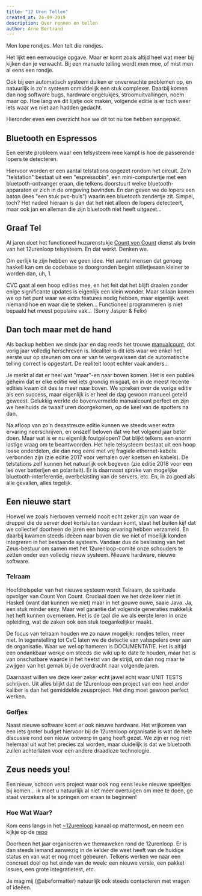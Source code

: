 ```yaml
---
title: "12 Uren Tellen"
created_at: 24-09-2019
description: Over rennen en tellen
author: Arne Bertrand
---
```


Men lope rondjes. Men telt die rondjes.

Het lijkt een eenvoudige opgave. Maar er komt zoals altijd heel wat meer bij kijken dan je verwacht. Bij een manuele telling wordt men moe, of mist men al eens een rondje.

Ook bij een automatisch systeem duiken er onverwachte problemen op, en natuurlijk is zo'n systeem onmiddelijk een stuk complexer. Daarbij komen dan nog software bugs, hardware ongelukjes, stroomuitvallingen, noem maar op. Hoe lang we dit lijstje ook maken, volgende editie is er toch weer iets waar we niet aan hadden gedacht.

Hieronder even een overzicht hoe we dit tot nu toe hebben aangepakt.

## Bluetooth en Espressos

Een eerste probleem waar een telsysteem mee kampt is hoe de passerende lopers te detecteren. 

Hiervoor worden er een aantal telstations opgezet rondom het circuit. 
Zo'n "telstation" bestaat uit een "espressobin", een mini-computertje met een bluetooth-ontvanger eraan, die telkens doorstuurt welke bluetooth-apparaten er zich in de omgeving bevinden. 
En dan geven we de lopers een baton (lees "een stuk pvc-buis") waarin een bluetooth zendertje zit. Simpel, toch?
Het nadeel hieraan is dan dat het niet alleen de lopers detecteert, maar ook jan en alleman die zijn bluetooth niet heeft uitgezet...


## Graaf Tel

Al jaren doet het functioneel huzarenstukje [Count von Count][cvcrepo] dienst als brein van het 12urenloop telsysteem. En dat werkt. Denken we.

Om eerlijk te zijn hebben we geen idee. Het aantal mensen dat genoeg haskell kan om de codebase te doorgronden begint stilletjesaan kleiner te worden dan, uh, 1.

CVC gaat al een hoop edities mee, en het feit dat het blijft draaien zonder enige significante updates is eigenlijk een klein wonder. Maar stilaan komen we op het punt waar
we extra features nodig hebben, maar eigenlijk weet niemand hoe en waar die te steken... Functioneel programmeren is niet bepaald het meest populaire vak... (Sorry Jasper & Felix)

## Dan toch maar met de hand

Als backup hebben we sinds jaar en dag reeds het trouwe [manualcount][mcrepo], dat vorig jaar volledig herschreven is. 
Idealiter is dit iets waar we enkel het eerste uur op steunen om ons er van te vergewissen dat de automatische telling correct is opgestart.
De realiteit loopt echter vaak anders...

Je merkt al dat er heel wat "maar"-en naar boven komen. Het is een publiek geheim dat er elke editie wel iets grondig misgaat, en in de meest recente edities kwam dit des te meer naar boven.
We spreken over de vorige editie als een success, maar eigenlijk is er heel de dag gewoon manueel geteld geweest. 
Gelukkig werkte de bovenvermelde manualcount perfect en zijn we heelhuids de twaalf uren doorgekomen, op de keel van de spotters na dan.

Na afloop van zo'n desastreuze editie kunnen we steeds weer extra ervaring neerschrijven, en onszelf beloven dat we het volgend jaar beter doen.
Maar wat is er nu eigenlijk foutgelopen? Dat blijkt telkens een enorm lastige vraag om te beantwoorden. Het hele telsysteem bestaat uit een hoop losse onderdelen, die dan nog eens met vrij fragiele
ethernet-kabels verbonden zijn (zie editie 2017 voor verhalen over koetsen en kabels). 
De telstations zelf kunnen het natuurlijk ook begeven (zie editie 2018 voor een les over batterijen en polariteit).
Er is daarnaast sprake van mogelijke bluetooth-interferentie, overbelasting van de servers, etc. En, in zo goed als alle gevallen, alles tegelijk.

## Een nieuwe start

Hoewel we zoals hierboven vermeld nooit echt zeker zijn van waar de druppel die de server doet kortsluiten vandaan komt, staat het buiten kijf dat we collectief doorheen de jaren een hoop ervaring hebben 
verzameld. En daarbij kwamen steeds ideëen naar boven die we niet of moeilijk konden integreren in het bestaande systeem. 
Vandaar dus de beslissing van het Zeus-bestuur om samen met het 12urenloop-comité onze schouders te zetten onder een volledig nieuw systeem. Nieuwe hardware, nieuwe software.

### Telraam

Hoofdrolspeler van het nieuwe systeem wordt Telraam, de spirituele opvolger van Count Von Count. Cruciaal doen we het deze keer niet in Haskell (want dat kunnen we niet) maar in het 
gouwe ouwe, saaie Java. Ja, een stuk minder sexy. Maar wel garantie dat volgende generaties makkelijk het heft kunnen overnemen. Het is de taal die we als eerste leren in onze opleiding, wat
de zaken ook een stuk toegankelijker maakt.

De focus van telraam houden we zo nauw mogelijk: rondjes tellen, meer niet. In tegenstelling tot CvC laten we de detectie van valsspelers over aan de organisatie. Waar we wel op hameren is DOCUMENTATIE.
Het is altijd een ondankbaar werkje om steeds die wiki up to date te houden, maar het is van onschatbare waarde in het heetst van de strijd, om dan nog maar te zwijgen van het gemak bij de overdracht
naar volgende jaren. 

Daarnaast willen we deze keer zeker echt jawel echt waar UNIT TESTS schrijven. Uit alles blijkt dat de 12urenloop een project van een heel ander kaliber is dan het gemiddelde
zeusproject. Het ding moet gewoon perfect werken.

### Golfjes

Naast nieuwe software komt er ook nieuwe hardware. Het vrijkomen van een iets groter budget hiervoor bij de 12urenloop organisatie is wat de hele discussie rond een nieuw ontwerp in gang heeft gezet.
We zijn er nog niet helemaal uit wat het precies zal worden, maar duidelijk is dat we bluetooth zullen achterlaten voor een andere draadloze technologie.


## Zeus needs you!

Een nieuw, schoon vers project waar ook nog eens leuke nieuwe speeltjes bij komen... ik moet u natuurlijk al niet meer overtuigen om mee te doen, ge staat verzekers al te springen om eraan te beginnen!

### Hoe Wat Waar?
Kom eens langs in het [~12urenloop][12ulmm] kanaal op mattermost, en neem een kijkje op de [repo][telraamrepo]

Doorheen het jaar organiseren we themaweken rond de 12urenloop. Er is dan steeds iemand aanwezig in de kelder die weet heeft van de huidige status en van wat er nog moet gebeuren. 
Telkens werken we naar een concreet doel op het einde van de week: een nieuwe versie, een pakket issues, een grote integratietest, etc. 

Je mag mij (@abeformatter) natuurlijk ook steeds contacteren met vragen of ideëen.

[telraamrepo]: https://github.com/12urenloop/Telraam
[12ulmm]: https://mattermost.zeus.gent/zeus/channels/12urenloop
[cvcrepo]: https://github.com/12urenloop/cvc
[mcrepo]: https://github.com/12urenloop/manual-count-2
